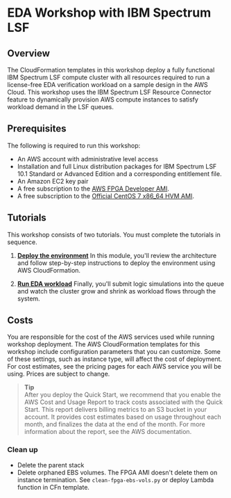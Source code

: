 
# EDA Workshop with IBM Spectrum LSF

## Overview

The CloudFormation templates in this workshop deploy a fully functional IBM Spectrum LSF compute cluster with all resources required to run a license-free EDA verification workload on a sample design in the AWS Cloud. This workshop uses the IBM Spectrum LSF Resource Connector feature to dynamically provision AWS compute instances to satisfy workload demand in the LSF queues.

## Prerequisites

The following is required to run this workshop:

* An AWS account with administrative level access
* Installation and full Linux distribution packages for IBM Spectrum LSF 10.1 Standard or Advanced Edition and a corresponding entitlement file.
* An Amazon EC2 key pair
* A free subscription to the [AWS FPGA Developer AMI](https://aws.amazon.com/marketplace/pp/B06VVYBLZZ).
* A free subscription to the [Official CentOS 7 x86_64 HVM AMI](https://aws.amazon.com/marketplace/pp/B00O7WM7QW).

## Tutorials

This workshop consists of two tutorials.  You must complete the tutorials in sequence.

1. [**Deploy the environment**](docs/deploy-environment.md) In this module, you'll review the architecture and follow step-by-step instructions to deploy the environment using AWS CloudFormation.

1. [**Run EDA workload**](docs/run-workload.md) Finally, you'll submit logic simulations into the queue and watch the cluster grow and shrink as workload flows through the system.

## Costs

You are responsible for the cost of the AWS services used while running workshop deployment.
The AWS CloudFormation templates for this workshop include configuration parameters that you can customize. Some of these settings, such as instance type, will affect the cost of deployment. For cost estimates, see the pricing pages for each AWS service you will be using. Prices are subject to change.

> **Tip**  
After you deploy the Quick Start, we recommend that you enable the AWS Cost and Usage Report to track costs associated with the Quick Start. This report delivers billing metrics to an S3 bucket in your account. It provides cost estimates based on usage throughout each month, and finalizes the data at the end of the month. For more information about the report, see the AWS documentation.

### Clean up

* Delete the parent stack
* Delete orphaned EBS volumes.  The FPGA AMI doesn't delete them on instance termination.  See `clean-fpga-ebs-vols.py` or deploy Lambda function in CFn template.
